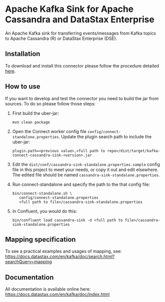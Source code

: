 # Apache Kafka Sink for Apache Cassandra and DataStax Enterprise

An Apache Kafka sink for transferring events/messages from Kafka topics to Apache Cassandra (R) or
DataStax Enterprise (DSE).

## Installation

To download and install this connector please follow the procedure detailed [here](https://docs.datastax.com/en/kafka/doc/kafka/install/kafkaInstall.html).


## How to use 

If you want to develop and test the connector you need to build the jar from sources.
To do so please follow those steps:

1. First build the uber-jar: 

       mvn clean package

2. Open the Connect worker config file `config/connect-standalone.properties`. Update the plugin 
   search path to include the uber-jar:

       plugin.path=<previous value>,<full path to repo>/dist/target/kafka-connect-cassandra-sink-<version>.jar

3. Edit the `dist/conf/cassandra-sink-standalone.properties.sample` config file in this project to 
   meet your needs, or copy it out and edit elsewhere. The edited file should be named 
   `cassandra-sink-standalone.properties`.

4. Run connect-standalone and specify the path to the that config file:

       bin/connect-standalone.sh \
          config/connect-standalone.properties 
          <full path to file>/cassandra-sink-standalone.properties

5. In Confluent, you would do this:

       bin/confluent load cassandra-sink -d <full path to file>/cassandra-sink-standalone.properties

## Mapping specification

To see a practical examples and usages of mapping, see:
https://docs.datastax.com/en/kafka/doc/search.html?searchQuery=mapping 

## Documentation

All documentation is available online here:
https://docs.datastax.com/en/kafka/doc/index.html  

